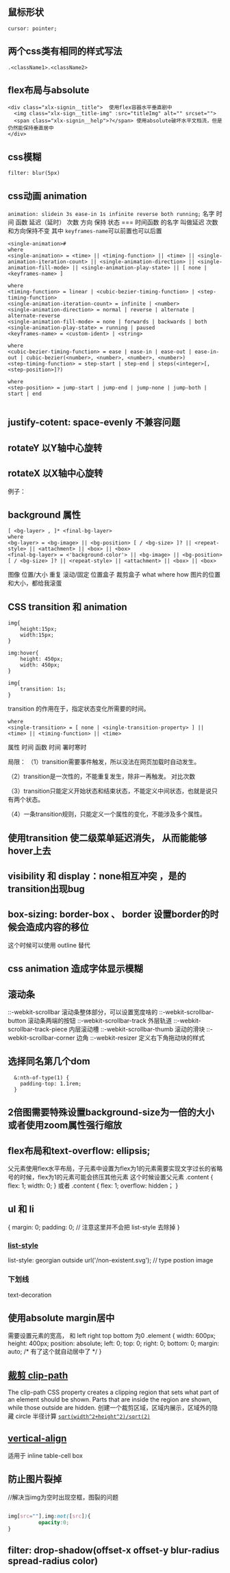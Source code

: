 ## 鼠标形状
`cursor: pointer;`

## 两个css类有相同的样式写法
`.<className1>.<className2>`


## flex布局与absolute
```
<div class="xlx-signin__title">  使用flex容器水平垂直剧中
  <img class="xlx-sign__title-img" :src="titleImg" alt="" srcset="">
  <span class="xlx-signin__help">?</span> 使用absolute破坏水平文档流，但是仍然能保持垂直居中
</div>
```

## css模糊
`filter: blur(5px)`

## css动画 animation
`animation: slidein 3s ease-in 1s infinite reverse both running;`
名字 时间 函数 延迟（延时） 次数 方向 保持 状态  === 时间函数 的名字 叫做延迟 次数和方向保持不变
其中 `keyframes-name`可以前置也可以后置
```
<single-animation>#
where 
<single-animation> = <time> || <timing-function> || <time> || <single-animation-iteration-count> || <single-animation-direction> || <single-animation-fill-mode> || <single-animation-play-state> || [ none | <keyframes-name> ]

where 
<timing-function> = linear | <cubic-bezier-timing-function> | <step-timing-function>
<single-animation-iteration-count> = infinite | <number>
<single-animation-direction> = normal | reverse | alternate | alternate-reverse
<single-animation-fill-mode> = none | forwards | backwards | both
<single-animation-play-state> = running | paused
<keyframes-name> = <custom-ident> | <string>

where 
<cubic-bezier-timing-function> = ease | ease-in | ease-out | ease-in-out | cubic-bezier(<number>, <number>, <number>, <number>)
<step-timing-function> = step-start | step-end | steps(<integer>[, <step-position>]?)

where 
<step-position> = jump-start | jump-end | jump-none | jump-both | start | end


```

## justify-cotent: space-evenly 不兼容问题


## rotateY 以Y轴中心旋转
## rotateX 以X轴中心旋转
例子：



## background 属性
```
[ <bg-layer> , ]* <final-bg-layer>
where 
<bg-layer> = <bg-image> || <bg-position> [ / <bg-size> ]? || <repeat-style> || <attachment> || <box> || <box>
<final-bg-layer> = <'background-color'> || <bg-image> || <bg-position> [ / <bg-size> ]? || <repeat-style> || <attachment> || <box> || <box>

```
图像 位置/大小 重复 滚动/固定 位置盒子 裁剪盒子 what where how 图片的位置和大小，都给我滚蛋


## CSS transition 和 animation
```
img{
    height:15px;
    width:15px;
}

img:hover{
    height: 450px;
    width: 450px;
}

img{
    transition: 1s;
}
```
transition 的作用在于，指定状态变化所需要的时间。

```
where 
<single-transition> = [ none | <single-transition-property> ] || <time> || <timing-function> || <time>
```
属性 时间 函数 时间 署时寒时

局限：
（1）transition需要事件触发，所以没法在网页加载时自动发生。

（2）transition是一次性的，不能重复发生，除非一再触发。 对比次数

（3）transition只能定义开始状态和结束状态，不能定义中间状态，也就是说只有两个状态。

（4）一条transition规则，只能定义一个属性的变化，不能涉及多个属性。

## 使用transition 使二级菜单延迟消失， 从而能能够hover上去

## visibility 和 display：none相互冲突 ，是的transition出现bug

## box-sizing: border-box 、 border 设置border的时候会造成内容的移位
这个时候可以使用 outline 替代

## css animation 造成字体显示模糊

## 滚动条
::-webkit-scrollbar 滚动条整体部分，可以设置宽度啥的
::-webkit-scrollbar-button 滚动条两端的按钮
::-webkit-scrollbar-track 外层轨道
::-webkit-scrollbar-track-piece 内层滚动槽
::-webkit-scrollbar-thumb 滚动的滑块
::-webkit-scrollbar-corner 边角
::-webkit-resizer 定义右下角拖动块的样式


## 选择同名第几个dom
```
  &:nth-of-type(1) {
    padding-top: 1.1rem;
  }
```

## 2倍图需要特殊设置background-size为一倍的大小 或者使用zoom属性强行缩放

## flex布局和text-overflow: ellipsis;
父元素使用flex水平布局，子元素中设置为flex为1的元素需要实现文字过长的省略号的时候，flex为1的元素可能会挤压其他元素
这个时候设置父元素
.content {
    flex: 1;
    width: 0;
}
或者
.content {
    flex: 1;
    overflow: hidden；
}

## ul 和 li
{
  margin: 0;
  padding: 0; // 注意这里并不会把 list-style 去除掉
}

### [list-style](https://developer.mozilla.org/en-US/docs/Web/CSS/list-style)
list-style: georgian outside url('/non-existent.svg'); // type postion image

### 下划线
text-decoration

## 使用absolute margin居中
需要设置元素的宽高， 和 left right top bottom 为0
.element {
    width: 600px; height: 400px;
    position: absolute; left: 0; top: 0; right: 0; bottom: 0;
    margin: auto;    /* 有了这个就自动居中了 */
}

## [裁剪 clip-path](https://developer.mozilla.org/en-US/docs/Web/CSS/clip-path)
The clip-path CSS property creates a clipping region that sets what part of an element should be shown. Parts that are inside the region are shown, while those outside are hidden.
创建一个裁剪区域，区域内展示，区域外的隐藏
circle 半径计算 [`sqrt(width^2+height^2)/sqrt(2)`](https://developer.mozilla.org/en-US/docs/Web/CSS/basic-shape)


## [vertical-align](https://developer.mozilla.org/en-US/docs/Web/CSS/vertical-align)
适用于 inline table-cell box


## 防止图片裂掉
//解决当img为空时出现空框，图裂的问题
```css

img[src=""],img:not([src]){
          opacity:0;
}
```


## filter: drop-shadow(offset-x offset-y blur-radius spread-radius color)
